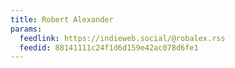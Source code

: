 ```yaml
---
title: Robert Alexander
params:
  feedlink: https://indieweb.social/@robalex.rss
  feedid: 88141111c24f1d6d159e42ac078d6fe1
---
```

